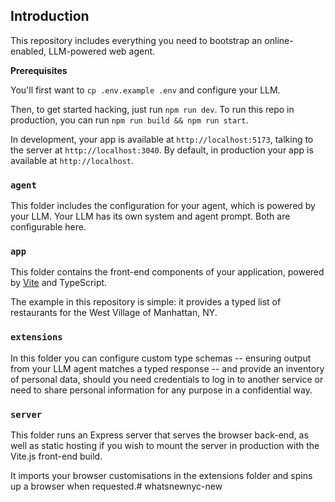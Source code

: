 ## Introduction

This repository includes everything you need to bootstrap an online-enabled, LLM-powered web agent.

**Prerequisites**

You'll first want to `cp .env.example .env` and configure your LLM.

Then, to get started hacking, just run `npm run dev`. To run this repo in production, you can run `npm run build && npm run start`.

In development, your app is available at `http://localhost:5173`, talking to the server at `http://localhost:3040`. By default, in production your app is available at `http://localhost`.

### `agent`

This folder includes the configuration for your agent, which is powered by your LLM. Your LLM has its own system and agent prompt. Both are configurable here.

### `app`

This folder contains the front-end components of your application, powered by [Vite](https://github.com/vitejs/vite) and TypeScript.

The example in this repository is simple: it provides a typed list of restaurants for the West Village of Manhattan, NY.

### `extensions`

In this folder you can configure custom type schemas -- ensuring output from your LLM agent matches a typed response -- and provide an inventory of personal data, should you need credentials to log in to another service or need to share personal information for any purpose in a confidential way.

### `server`

This folder runs an Express server that serves the browser back-end, as well as static hosting if you wish to mount the server in production with the Vite.js front-end build.

It imports your browser customisations in the extensions folder and spins up a browser when requested.# whatsnewnyc-new
